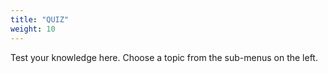 ```yaml
---
title: "QUIZ"
weight: 10 
---
```

Test your knowledge here. Choose a topic from the sub-menus on the left.
